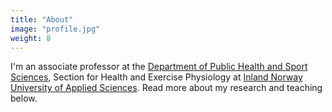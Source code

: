 ```yaml
---
title: "About"
image: "profile.jpg"
weight: 8
---
```


I'm an associate professor at the [Department of Public Health and Sport Sciences](https://www.inn.no/english/about-inn-university/faculty-of-social-and-health-sciences/department-of-public-health-and-sport-sciences-/), Section for Health and Exercise Physiology at [Inland Norway University of Applied Sciences](www.inn.no). Read more about my research and teaching below.
